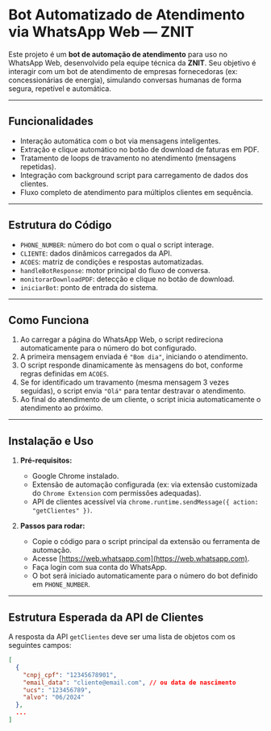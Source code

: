 # Bot Automatizado de Atendimento via WhatsApp Web — ZNIT

Este projeto é um **bot de automação de atendimento** para uso no WhatsApp Web, desenvolvido pela equipe técnica da **ZNIT**. Seu objetivo é interagir com um bot de atendimento de empresas fornecedoras (ex: concessionárias de energia), simulando conversas humanas de forma segura, repetível e automática.

---

##  Funcionalidades

- Interação automática com o bot via mensagens inteligentes.
- Extração e clique automático no botão de download de faturas em PDF.
- Tratamento de loops de travamento no atendimento (mensagens repetidas).
- Integração com background script para carregamento de dados dos clientes.
- Fluxo completo de atendimento para múltiplos clientes em sequência.

---

##  Estrutura do Código

- `PHONE_NUMBER`: número do bot com o qual o script interage.
- `CLIENTE`: dados dinâmicos carregados da API.
- `ACOES`: matriz de condições e respostas automatizadas.
- `handleBotResponse`: motor principal do fluxo de conversa.
- `monitorarDownloadPDF`: detecção e clique no botão de download.
- `iniciarBot`: ponto de entrada do sistema.

---

## Como Funciona

1. Ao carregar a página do WhatsApp Web, o script redireciona automaticamente para o número do bot configurado.
2. A primeira mensagem enviada é `"Bom dia"`, iniciando o atendimento.
3. O script responde dinamicamente às mensagens do bot, conforme regras definidas em `ACOES`.
4. Se for identificado um travamento (mesma mensagem 3 vezes seguidas), o script envia `"Olá"` para tentar destravar o atendimento.
5. Ao final do atendimento de um cliente, o script inicia automaticamente o atendimento ao próximo.

---

## Instalação e Uso

1. **Pré-requisitos:**
   - Google Chrome instalado.
   - Extensão de automação configurada (ex: via extensão customizada do `Chrome Extension` com permissões adequadas).
   - API de clientes acessível via `chrome.runtime.sendMessage({ action: "getClientes" })`.

2. **Passos para rodar:**

   - Copie o código para o script principal da extensão ou ferramenta de automação.
   - Acesse [https://web.whatsapp.com](https://web.whatsapp.com).
   - Faça login com sua conta do WhatsApp.
   - O bot será iniciado automaticamente para o número do bot definido em `PHONE_NUMBER`.

---

## Estrutura Esperada da API de Clientes

A resposta da API `getClientes` deve ser uma lista de objetos com os seguintes campos:

```json
[
  {
    "cnpj_cpf": "12345678901",
    "email_data": "cliente@email.com", // ou data de nascimento
    "ucs": "123456789",
    "alvo": "06/2024"
  },
  ...
]
